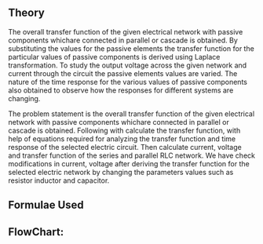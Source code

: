 ## Theory
The overall transfer function of the given electrical network with passive components whichare connected in parallel or cascade is obtained. By substituting the values for the passive elements the transfer function for the particular values of passive components is derived using Laplace transformation. To study the output voltage across the given network and current through the circuit the passive elements values are varied. The nature of the time response for the various values of passive components also obtained to observe how the responses for different systems are changing.

The problem statement is the overall transfer function of the given electrical network with passive components whichare connected in parallel or cascade is obtained. Following with calculate the transfer function, with help of equations required for analyzing the transfer function and time response of the selected electric circuit. Then calculate current, voltage and transfer function of the series and parallel RLC network. We have check modifications in current, voltage after deriving the transfer function for the selected electric network by changing the parameters values such as resistor inductor and capacitor.

## Formulae Used

## FlowChart:

